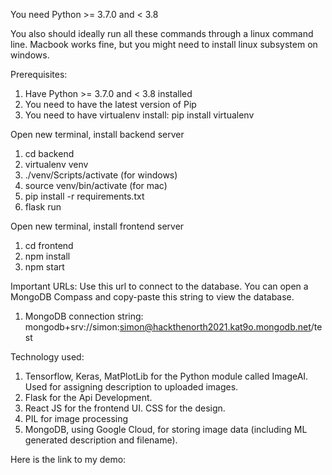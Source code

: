 You need Python >= 3.7.0 and < 3.8

You also should ideally run all these commands through a linux command line. Macbook works fine, but you might need to install
linux subsystem on windows.

Prerequisites:

1) Have Python >= 3.7.0 and < 3.8 installed
2) You need to have the latest version of Pip
3) You need to have virtualenv install: pip install virtualenv

Open new terminal, install backend server

1) cd backend
2) virtualenv venv
3) ./venv/Scripts/activate (for windows)
3) source venv/bin/activate (for mac)
4) pip install -r requirements.txt
5) flask run

Open new terminal, install frontend server

1) cd frontend
2) npm install
3) npm start

Important URLs:
Use this url to connect to the database. You can open a MongoDB Compass and copy-paste this string to view the database.
1) MongoDB connection string: mongodb+srv://simon:simon@hackthenorth2021.kat9o.mongodb.net/test

Technology used:
1) Tensorflow, Keras, MatPlotLib for the Python module called ImageAI. Used for assigning description to uploaded images.
2) Flask for the Api Development.
3) React JS for the frontend UI. CSS for the design.
4) PIL for image processing
5) MongoDB, using Google Cloud, for storing image data (including ML generated description and filename).

Here is the link to my demo:
